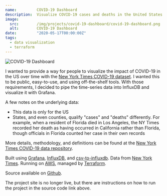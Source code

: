 ```yaml
---
name:         COVID-19 Dashboard
description:  Visualize COVID-19 cases and deaths in the United States.
image:
  src:        /img/projects/covid-19-dashboard/covid-19-dashboard.png
  alt:        COVID-19 Dashboard
date:         "2020-05-17T00:00:00Z"
tags:
  - data visualization
  - terraform
---
```


![COVID-19 Dashboard](/img/projects/covid-19-dashboard/covid-19-dashboard.png)

I wanted to provide a way for people to visualize the impact of COVID-19 in the US over time with the [New York Times COVID-19 dataset](https://github.com/nytimes/covid-19-data). I wanted this to be public, easy-to-use, and using off-the-shelf tools. With those requirements, I decided to pipe the time-series data into InfluxDB and visualize it with Grafana.

A few notes on the underlying data:
- This data is only for the US
- States, and even counties, qualify "cases" and "deaths" differently. For example, when a resident of Florida died in Los Angeles, the NY Times recorded her death as having occurred in California rather than Florida, though officials in Florida counted her case in their own records

More details, methodology, and definitions can be found at the [New York Times COVID-19 data repository](https://github.com/nytimes/covid-19-data).

Built using [Grafana](https://grafana.com/), [InfluxDB](https://www.influxdata.com/), and [csv-to-influxdb](https://github.com/fabio-miranda/csv-to-influxdb). Data from [New York Times](https://github.com/nytimes/covid-19-data). Running on [AWS](https://aws.amazon.com/), managed by [Terraform](https://www.terraform.io/).

Source available on [Github](https://github.com/ryanrishi/covid-19-grafana).

<Callout>
  The project site is no longer live, but there are instructions on how to run the project in the source code link above.
</Callout>
